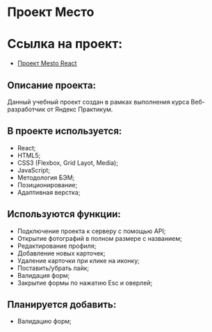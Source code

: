 # Проект Место

# Ссылка на проект:

- [ Проект Mesto React](https://pnzdmd.github.io/mesto-react/ 'Я проект Место!')

## Описание проекта:

Данный учебный проект создан в рамках выполнения курса Веб- разработчик от Яндекс Практикум.

## В проекте используется:

- React;
- HTML5;
- CSS3 (Flexbox, Grid Layot, Media);
- JavaScript;
- Методология БЭМ;
- Позиционирование;
- Адаптивная верстка;

## Используются функции:

- Подключение проекта к серверу с помощью API;
- Открытие фотографий в полном размере с названием;
- Редактирование профиля;
- Добавление новых карточек;
- Удаление карточки при клике на иконку;
- Поставить/убрать лайк;
- Валидация форм;
- Закрытие формы по нажатию Esc и оверлей;

## Планируется добавить:

- Валидацию форм;
